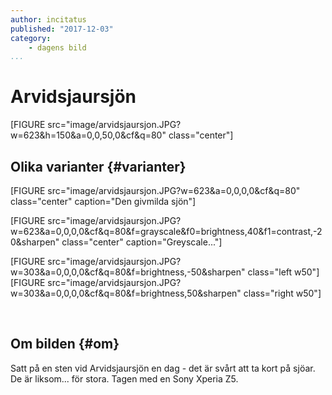 ```yaml
---
author: incitatus
published: "2017-12-03"
category:
    - dagens bild
...
```

Arvidsjaursjön
==================================

[FIGURE src="image/arvidsjaursjon.JPG?w=623&h=150&a=0,0,50,0&cf&q=80" class="center"]

<!--more-->



Olika varianter {#varianter}
-----------------------------------

[FIGURE src="image/arvidsjaursjon.JPG?w=623&a=0,0,0,0&cf&q=80" class="center" caption="Den givmilda sjön"]

[FIGURE src="image/arvidsjaursjon.JPG?w=623&a=0,0,0,0&cf&q=80&f=grayscale&f0=brightness,40&f1=contrast,-20&sharpen" class="center" caption="Greyscale..."]

[FIGURE src="image/arvidsjaursjon.JPG?w=303&a=0,0,0,0&cf&q=80&f=brightness,-50&sharpen" class="left w50"]
[FIGURE src="image/arvidsjaursjon.JPG?w=303&a=0,0,0,0&cf&q=80&f=brightness,50&sharpen" class="right w50"]

<br style="clear: both;" />

Om bilden {#om}
-----------------------------------

Satt på en sten vid Arvidsjaursjön en dag - det är svårt att ta kort på sjöar. De är liksom... för stora. Tagen med en Sony Xperia Z5.
